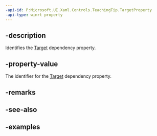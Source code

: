 ```yaml
---
-api-id: P:Microsoft.UI.Xaml.Controls.TeachingTip.TargetProperty
-api-type: winrt property
---
```


## -description

Identifies the [Target](teachingtip_target.md) dependency property.

## -property-value

The identifier for the [Target](teachingtip_target.md) dependency property.

## -remarks

## -see-also

## -examples

